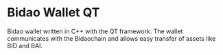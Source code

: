 # Bidao Wallet QT

Bidao wallet written in C++ with the QT framework. 
The wallet communicates with the Bidaochain and allows easy transfer of assets like BID and BAI.
